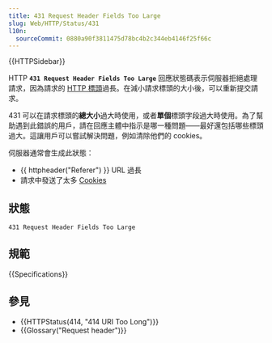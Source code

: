 ```yaml
---
title: 431 Request Header Fields Too Large
slug: Web/HTTP/Status/431
l10n:
  sourceCommit: 0880a90f3811475d78bc4b2c344eb4146f25f66c
---
```


{{HTTPSidebar}}

HTTP **`431 Request Header Fields Too Large`** 回應狀態碼表示伺服器拒絕處理請求，因為請求的 [HTTP 標頭](/zh-TW/docs/Web/HTTP/Headers)過長。在減小請求標頭的大小後，可以重新提交請求。

431 可以在請求標頭的**總大小**過大時使用，或者**單個**標頭字段過大時使用。為了幫助遇到此錯誤的用戶，請在回應主體中指示是哪一種問題——最好還包括哪些標頭過大。這讓用戶可以嘗試解決問題，例如清除他們的 cookies。

伺服器通常會生成此狀態：

- {{ httpheader("Referer") }} URL 過長
- 請求中發送了太多 [Cookies](/zh-TW/docs/Web/HTTP/Cookies)

## 狀態

```http
431 Request Header Fields Too Large
```

## 規範

{{Specifications}}

## 參見

- {{HTTPStatus(414, "414 URI Too Long")}}
- {{Glossary("Request header")}}

